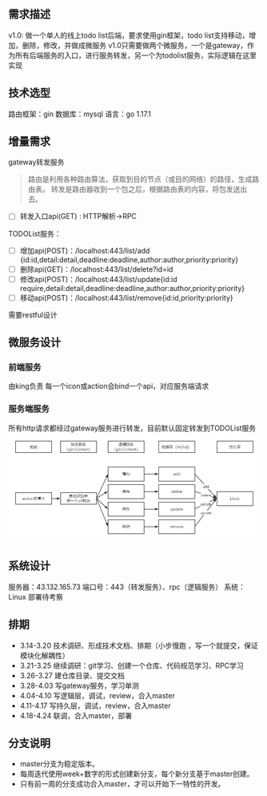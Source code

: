## 需求描述
v1.0: 做一个单人的线上todo list后端，要求使用gin框架，todo list支持移动，增加，删除，修改，并做成微服务
v1.0只需要做两个微服务，一个是gateway，作为所有后端服务的入口，进行服务转发，另一个为todolist服务，实际逻辑在这里实现
## 技术选型
路由框架：gin
数据库：mysql
语言：go 1.17.1
## 增量需求
gateway转发服务
> 路由是利用各种路由算法，获取到目的节点（或目的网络）的路径，生成路由表。
> 转发是路由器收到一个包之后，根据路由表的内容，将包发送出去。

- [ ] 转发入口api(GET)  : HTTP解析->RPC

TODOList服务：

- [ ] 增加api(POST)：/localhost:443/list/add  {id:id,detail:detail,deadline:deadline,author:author,priority:priority}
- [ ] 删除api(GET)：/localhost:443/list/delete?id=id
- [ ] 修改api(POST)：/localhost:443/list/update{id:id require,detail:detail,deadline:deadline,author:author,priority:priority}
- [ ] 移动api(POST)：/localhost:443/list/remove{id:id,priority:priority}

需要restful设计
## 微服务设计
### 前端服务
由king负责
每一个icon或action会bind一个api，对应服务端请求
### 服务端服务
所有http请求都经过gateway服务进行转发，目前默认固定转发到TODOList服务
![](../asserts/img1.png)
## 系统设计
服务器：43.132.165.73
端口号：443（转发服务）、rpc（逻辑服务）
系统：Linux
部署待考察
## 排期

- 3.14-3.20  技术调研、形成技术文档、排期（小步慢跑 ，写一个就提交，保证模块化解耦性）
- 3.21-3.25  继续调研：git学习、创建一个仓库、代码规范学习、RPC学习
- 3.26-3.27  建仓库目录、提交文档
- 3.28-4.03  写gateway服务，学习单测
- 4.04-4.10  写逻辑层，调试，review，合入master
- 4.11-4.17  写持久层，调试，review，合入master
- 4.18-4.24  联调，合入master，部署 

## 分支说明

- master分支为稳定版本。
- 每周迭代使用week+数字的形式创建新分支，每个新分支基于master创建。
- 只有前一周的分支成功合入master，才可以开始下一特性的开发。



